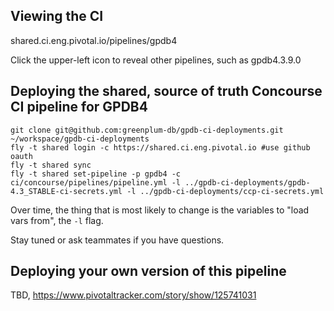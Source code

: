 ## Viewing the CI

shared.ci.eng.pivotal.io/pipelines/gpdb4

Click the upper-left icon to reveal other pipelines, such as gpdb4.3.9.0

## Deploying the shared, source of truth Concourse CI pipeline for GPDB4

```
git clone git@github.com:greenplum-db/gpdb-ci-deployments.git ~/workspace/gpdb-ci-deployments
fly -t shared login -c https://shared.ci.eng.pivotal.io #use github oauth
fly -t shared sync
fly -t shared set-pipeline -p gpdb4 -c ci/concourse/pipelines/pipeline.yml -l ../gpdb-ci-deployments/gpdb-4.3_STABLE-ci-secrets.yml -l ../gpdb-ci-deployments/ccp-ci-secrets.yml
```

Over time, the thing that is most likely to change is the variables to "load vars from", the `-l` flag.

Stay tuned or ask teammates if you have questions.

## Deploying your own version of this pipeline

TBD, https://www.pivotaltracker.com/story/show/125741031

